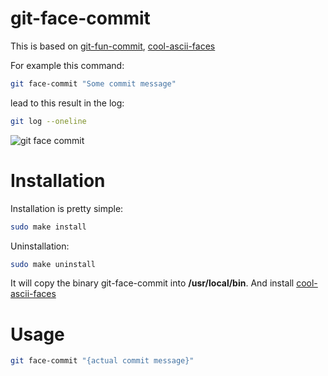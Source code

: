 git-face-commit
==============

This is based on [git-fun-commit](https://github.com/erthalion/git-fun-commit), [cool-ascii-faces](https://nodei.co/npm/cool-ascii-faces/)

For example this command:
```bash
git face-commit "Some commit message"
```
lead to this result in the log:
```bash
git log --oneline
```
<img src='http://lh5.ggpht.com/bTR5TNUl3iqMbSw9uJVvnXieLVGHYt3nsumgkyxl43e2FgJp9Vro7CYqerBC5a6KpdKg7W4_Zjskn222G00AJ1HlTTeSUA' border='0' alt="git face commit" />


Installation
============
Installation is pretty simple:
```bash
sudo make install
```
Uninstallation:
```bash
sudo make uninstall
```
It will copy the binary git-face-commit into <b>/usr/local/bin</b>.
And install [cool-ascii-faces](https://nodei.co/npm/cool-ascii-faces/)

Usage
=====
```bash
git face-commit "{actual commit message}"
```

